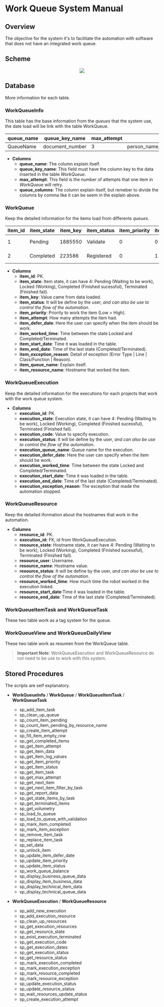 # Work Queue System Manual

## Overview
The objective for the system it's to facilitate the automation with software that does not have an integrated work queue.

## Scheme
<p align="center">
  <img width="auto" height="auto" src="https://i.ibb.co/jTSfDxX/workqueue-diagram-drawio.png">
</p>



## Database
More information for each table.
### WorkQueueInfo
This table has the base information from the _queues_ that the system use, the date load will be link with the table WorkQueue.

| queue_name | queue_key_name  | max_attempt | queue_columns                                          |
| ---------- | --------------- | ----------- | ------------------------------------------------------ |
| QueueName  | document_number | 3           | person_name,document_number,document_type,person_email |

- **Columns**
    - **queue_name**: The column explain itself.
    - **queue_key_name**: This field must have the column key to the data inserted in the table _WorkQueue_.
    - **max_attempt**: This field is the number of attempts that one item in _WorkQueue_ will retry.
    - **queue_columns**: The column explain itself, but remeber to divide the columns by comma like it can be seem in the explain above.

### WorkQueue
Keep the detailed information for the items load from differents _queues_.

| item_id | item_state | item_key | item_status | item_priority | item_attempt | item_defer_date | item_worked_time | item_start_date  | item_end_date    | item_exception_reason | item_queue_name | item_data   | item_resource_nam |
| ------- | ---------- | -------- | ----------- | ------------- | ------------ | --------------- | ---------------- | ---------------- | ---------------- | --------------------- | --------------- | ----------- | ----------------- |
| 1       | Pending    | 1885550  | Validate    | 0             | 0            |                 |                  | 18/02/2022 21:48 |                  |                       | QueueName       | 0x00E6ABB6F | HOSTNAME          |
| 2       | Completed  | 223586   | Registered  | 0             | 1            |                 | 00:02:00         | 18/02/2022 21:48 | 18/02/2022 22:02 |                       | QueueName       | 0x00E6ABB6F | HOSTNAME                  |

- **Columns**
    - **item_id**: PK.
    - **item_state**: Item state, it can have 4: Pending (Waiting to be work), Locked (Working), Completed (Finished sucessful), Terminated (Finished fail). 
    - **item_key**: Value came from data loaded.
    - **item_status**: It will be define by the user, _and can also be use to control the flow of the automation_.
    - **item_priority**:  Priority to work the item (Low > High).
    - **item_attempt**: How many attempts the item had.
    - **item_defer_date**: Here the user can specify when the item should be work.
    - **item_worked_time**: Time between the state Locked and Completed/Terminated.
    - **item_start_date**: Time it was loaded in the table.
    - **item_end_date**: Time of the last state (Completed/Terminated).
    - **item_exception_reason**: Detail of exception (Error Type | Line | Class/Function | Reason).
    - **item_queue_name**: Explain itself.
    - **item_resource_name**: Hostname that worked the item.


### WorkQueueExecution
Keep the detailed information for the executions for each projects that work with the work queue system.

- **Columns**
    - **execution_id**: PK.
    - **execution_state**: Execution state, it can have 4: Pending (Waiting to be work), Locked (Working), Completed (Finished sucessful), Terminated (Finished fail). 
    - **execution_code**: Value to specify execution.
    - **execution_status**: It will be define by the user, _and can also be use to control the flow of the automation_.
    - **execution_queue_name**: Queue name for the execution.
    - **execution_defer_date**: Here the user can specify when the item should be work.
    - **execution_worked_time**: Time between the state Locked and Completed/Terminated.
    - **execution_start_date**: Time it was loaded in the table.
    - **execution_end_date**: Time of the last state (Completed/Terminated).
    - **execution_exception_reason**: The exception that made the automation stopped.

### WorkQueueResource
Keep the detailed iformation about the hostnames that work in the automation.

- **Columns**
    - **resource_id**: PK.
    - **execution_id:** FK, id from WorkQueueExecution.
    - **resource_state**: Hostname state, it can have 4: Pending (Waiting to be work), Locked (Working), Completed (Finished sucessful), Terminated (Finished fail). 
    - **resource_user**: Username.
    - **resource_name**: Hostname value.
    - **resource_status**: It will be define by the user, _and can also be use to control the flow of the automation_.
    - **resource_worked_time**: How much time the robot worked in the execution linked.
    - **resource_start_date**:Time it was loaded in the table.
    - **resource_end_date**: Time of the last state (Completed/Terminated).

### WorkQueueItemTask and WorkQueueTask
These two table work as a tag system for the queue.

### WorkQueueView and WorkQueueDailyView
These two table work as resumen from the WorkQueue table.


> **Important Note**: WorkQueueExecution and WorkQueueResource do not need to be use to work with this system.

## Stored Procedures
The scripts are self explanatory.

- **WorkQueueInfo** / **WorkQueue** / **WorkQueueItemTask** / **WorkQueueTask**
	 - sp_add_item_task		 							
	 - sp_clean_up_queue		 							
	 - sp_count_item_pending		 						
	 - sp_count_item_pending_by_resource_name		 		
	 - sp_create_item_attempt		 	 					
	 - sp_fill_item_empty_row		 						
	 - sp_get_completed_items		 						
	 - sp_get_item_attempt		 						
	 - sp_get_item_data		 							
	 - sp_get_item_log_values		 						
	 - sp_get_item_priority		 						
	 - sp_get_item_status		 							
	 - sp_get_item_task		 	 						
	 - sp_get_max_attempt		 							
	 - sp_get_next_item		 							
	 - sp_get_next_item_filter_by_task		 			
	 - sp_get_report_data		 							
	 - sp_get_state_items_by_task		 					
	 - sp_get_terminated_items		 					
	 - sp_get_volumetry		 							
	 - sp_load_to_queue 									
	 - sp_load_to_queue_with_validation	 	 			
	 - sp_mark_item_completed		 						
	 - sp_mark_item_exception		 						
	 - sp_remove_item_task		 						
	 - sp_replace_item_task		 						
	 - sp_set_data		 								
	 - sp_unlock_item		 								
	 - sp_update_item_defer_date		 					
	 - sp_update_item_priority		 					
	 - sp_update_item_status		 						
	 - sp_work_queue_balance								
	 - sp_display_business_queue_data		 				
	 - sp_display_item_business_data		 				
	 - sp_display_technical_item_data		 				
	 - sp_display_technical_queue_data		 			

- **WorkQueueExecution** / **WorkQueueResource**
	- sp_add_new_execution
	- sp_add_execution_resource					
	- sp_clean_up_resources						
	- sp_get_execution_resources					
	- sp_get_resource_state						
	- sp_exist_execution_terminated				
	- sp_get_execution_code						
	- sp_get_execution_dates						
	- sp_get_execution_status					
	- sp_get_resource_status						
	- sp_mark_execution_completed				
	- sp_mark_execution_exception				
	- sp_mark_resource_completed					
	- sp_mark_resource_exception					
	- sp_update_execution_status					
	- sp_update_resource_status					
	- sp_wait_resources_update_status			
	- sp_create_execution_attempt				